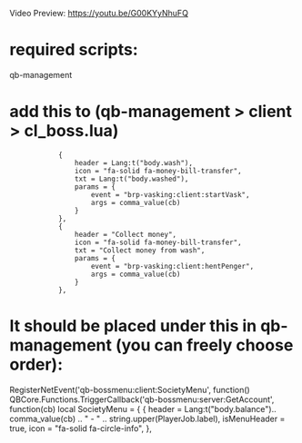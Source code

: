 Video Preview: https://youtu.be/G00KYyNhuFQ

# required scripts:
qb-management

# add this to (qb-management > client > cl_boss.lua)

                {
                    header = Lang:t("body.wash"),
                    icon = "fa-solid fa-money-bill-transfer",
                    txt = Lang:t("body.washed"),
                    params = {
                        event = "brp-vasking:client:startVask",
                        args = comma_value(cb)
                    }
                },
                {
                    header = "Collect money",
                    icon = "fa-solid fa-money-bill-transfer",
                    txt = "Collect money from wash",
                    params = {
                        event = "brp-vasking:client:hentPenger",
                        args = comma_value(cb)
                    }
                },
                
                
# It should be placed under this in qb-management (you can freely choose order):

RegisterNetEvent('qb-bossmenu:client:SocietyMenu', function()
    QBCore.Functions.TriggerCallback('qb-bossmenu:server:GetAccount', function(cb)
        local SocietyMenu = {
            {
                header = Lang:t("body.balance").. comma_value(cb) .. " - " .. string.upper(PlayerJob.label),
                isMenuHeader = true,
                icon = "fa-solid fa-circle-info",
            },
